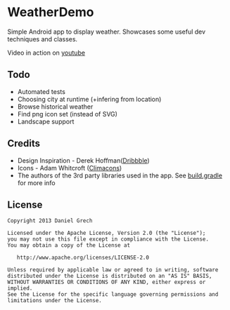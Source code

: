WeatherDemo
===========

Simple Android app to display weather. Showcases some useful dev techniques and classes.

Video in action on [youtube][4]

Todo
-----
- Automated tests
- Choosing city at runtime (+infering from location)
- Browse historical weather
- Find png icon set (instead of SVG)
- Landscape support

Credits
-------
- Design Inspiration - Derek Hoffman([Dribbble][1])
- Icons - Adam Whitcroft ([Climacons][2])
- The authors of the 3rd party libraries used in the app. See [build.gradle][3] for more info

License
-------

    Copyright 2013 Daniel Grech

    Licensed under the Apache License, Version 2.0 (the "License");
    you may not use this file except in compliance with the License.
    You may obtain a copy of the License at

       http://www.apache.org/licenses/LICENSE-2.0

    Unless required by applicable law or agreed to in writing, software
    distributed under the License is distributed on an "AS IS" BASIS,
    WITHOUT WARRANTIES OR CONDITIONS OF ANY KIND, either express or implied.
    See the License for the specific language governing permissions and
    limitations under the License.
    

[1]: http://dribbble.com/shots/487717-iPhone-Weather-App?
[2]: http://dribbble.com/shots/544084-Climacons
[3]: https://github.com/DanielGrech/WeatherDemo/blob/master/WeatherDemo/build.gradle
[4]: http://www.youtube.com/watch?v=dOa4PjH-smQ
